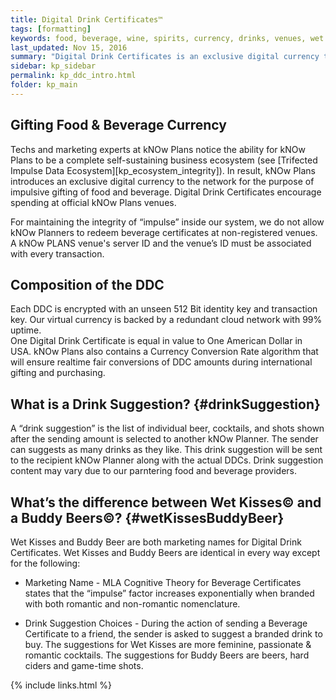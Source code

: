 ```yaml
---
title: Digital Drink Certificates™
tags: [formatting]
keywords: food, beverage, wine, spirits, currency, drinks, venues, wet kisses, buddy beer
last_updated: Nov 15, 2016
summary: "Digital Drink Certificates is an exclusive digital currency to the network for the purpose of impulsive gifting of food and beverage."
sidebar: kp_sidebar
permalink: kp_ddc_intro.html
folder: kp_main
---
```


## Gifting Food & Beverage Currency
Techs and marketing experts at kNOw Plans notice the ability for kNOw Plans to be a complete self-sustaining business ecosystem (see [Trifected Impulse Data Ecosystem][kp_ecosystem_integrity]). In result, kNOw Plans introduces an exclusive digital currency to the network for the purpose of impulsive gifting of food and beverage.  Digital Drink Certificates encourage spending at official kNOw Plans venues.

For maintaining the integrity of “impulse” inside our system, we do not allow kNOw Planners to redeem beverage certificates at non-registered venues. A kNOw PLANS venue's server ID and the venue’s ID must be associated with every transaction.

## Composition of the DDC
Each DDC is encrypted with an unseen 512 Bit identity key and transaction key.  Our virtual currency is backed by a redundant cloud network with 99% uptime.  
One Digital Drink Certificate is equal in value to One American Dollar in USA.  kNOw Plans also contains a Currency Conversion Rate algorithm that will ensure realtime fair conversions of DDC amounts during international gifting and purchasing.


## What is a Drink Suggestion? {#drinkSuggestion}

A “drink suggestion” is the list of individual beer, cocktails, and shots shown after the sending amount is selected to another kNOw Planner. The sender can suggests as many drinks as they like. This drink suggestion will be sent to the recipient kNOw Planner along with the actual DDCs. Drink suggestion content may vary due to our parntering food and beverage providers.


## What’s the difference between Wet Kisses© and a Buddy Beers©? {#wetKissesBuddyBeer}

Wet Kisses and Buddy Beer are both marketing names for Digital Drink Certificates.  Wet Kisses and Buddy Beers are identical in every way except for the following:

* Marketing Name - MLA Cognitive Theory for Beverage Certificates states that the “impulse” factor increases exponentially when branded with both romantic and non-romantic nomenclature.

* Drink Suggestion Choices - During the action of sending a Beverage Certificate to a friend, the sender is asked to suggest a branded drink to buy. The suggestions for Wet Kisses are more feminine, passionate & romantic cocktails. The suggestions for Buddy Beers are beers, hard ciders and game-time shots.

{% include links.html %}